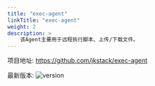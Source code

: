```yaml
---
title: "exec-agent"
linkTitle: "exec-agent"
weight: 2
description: >
    该Agent主要用于远程执行脚本、上传/下载文件。
---
```


项目地址: https://github.com/jkstack/exec-agent

最新版本: ![version](https://img.shields.io/github/v/release/jkstack/exec-agent)